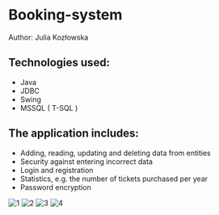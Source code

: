 # Booking-system
Author: Julia Kozłowska
## Technologies used:
* Java
* JDBC
* Swing
* MSSQL ( T-SQL )
## The application includes:
* Adding, reading, updating and deleting data from entities
* Security against entering incorrect data
* Login and registration
* Statistics, e.g. the number of tickets purchased per year
* Password encryption


![1](https://user-images.githubusercontent.com/52882503/84369067-9fc41400-abd6-11ea-925e-ff453c395f19.jpg)
![2](https://user-images.githubusercontent.com/52882503/84369153-b7030180-abd6-11ea-8e87-c13140a02a62.jpg)
![3](https://user-images.githubusercontent.com/52882503/84369156-b8342e80-abd6-11ea-827d-791cd650d6fe.jpg)
![4](https://user-images.githubusercontent.com/52882503/84369157-b9655b80-abd6-11ea-82c3-963900d2c6ee.jpg)
